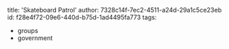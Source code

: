 title: 'Skateboard Patrol'
author: 7328c14f-7ec2-4511-a24d-29a1c5ce23eb
id: f28e4f72-09e6-440d-b75d-1ad4495fa773
tags:
  - groups
  - government
